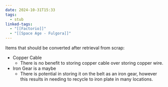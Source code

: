 ```yaml
---
date: 2024-10-31T15:33
tags:
  - stub
linked-tags:
  - "[[Factorio]]"
  - "[[Space Age - Fulgora]]"
---
```

Items that should be converted after retrieval from scrap:
- Copper Cable
	- There is no benefit to storing copper cable over storing copper wire.
- Iron Gear is a maybe
	- There is potential in storing it on the belt as an iron gear, however this results in needing to recycle to iron plate in many locations.